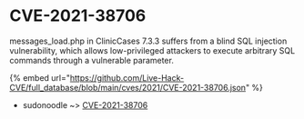 # CVE-2021-38706

messages_load.php in ClinicCases 7.3.3 suffers from a blind SQL injection vulnerability, which allows low-privileged attackers to execute arbitrary SQL commands through a vulnerable parameter.

{% embed url="https://github.com/Live-Hack-CVE/full_database/blob/main/cves/2021/CVE-2021-38706.json" %}


* sudonoodle ~> [CVE-2021-38706](https://www.alice-snow.ru/2021/database/cve-2021-38706/cve-2021-38706-sudonoodle)